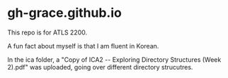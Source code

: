 # gh-grace.github.io

This repo is for ATLS 2200.

A fun fact about myself is that I am fluent in Korean. 

In the ica folder, a "Copy of ICA2 -- Exploring Directory Structures (Week 2).pdf" was uploaded, going over different directory strucutres. 
